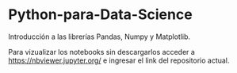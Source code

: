 # Python-para-Data-Science
Introducción a las librerías Pandas, Numpy y Matplotlib.

Para vizualizar los notebooks sin descargarlos acceder a https://nbviewer.jupyter.org/ e ingresar el link del repositorio actual.
